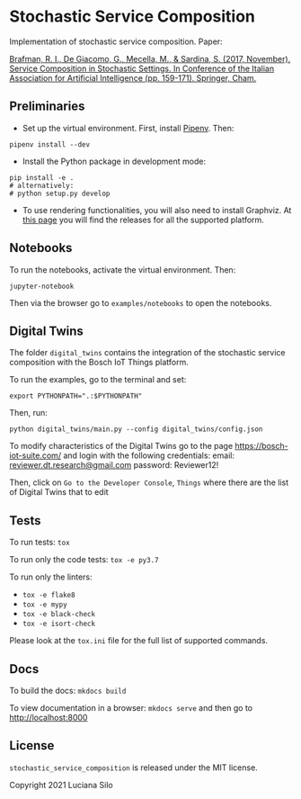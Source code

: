 # Stochastic Service Composition

Implementation of stochastic service composition.
Paper:

[Brafman, R. I., De Giacomo, G., Mecella, M., & Sardina, S. 
(2017, November). Service Composition in Stochastic Settings. 
In Conference of the Italian Association for Artificial Intelligence 
(pp. 159-171). Springer, Cham.](http://www.diag.uniroma1.it/~degiacom/papers/2017/AIIA17bdms.pdf)

## Preliminaries

- Set up the virtual environment. 
First, install [Pipenv](https://pipenv-fork.readthedocs.io/en/latest/).
Then:
```
pipenv install --dev
```

- Install the Python package in development mode:
```
pip install -e .
# alternatively:
# python setup.py develop 
```

- To use rendering functionalities, you will also need to install Graphviz. 
  At [this page](https://www.graphviz.org/download/) you will
  find the releases for all the supported platform.
  

## Notebooks

To run the notebooks, activate the virtual environment. Then:

```
jupyter-notebook
```

Then via the browser go to `examples/notebooks` to open the notebooks.

## Digital Twins

The folder `digital_twins` contains the integration of the 
stochastic service composition with the Bosch IoT Things platform.

To run the examples, go to the terminal and set:
```
export PYTHONPATH=".:$PYTHONPATH"
```

Then, run:
```
python digital_twins/main.py --config digital_twins/config.json
```
To modify characteristics of the Digital Twins go to the page https://bosch-iot-suite.com/
and login with the following credentials:
email: reviewer.dt.research@gmail.com
password: Reviewer12!

Then, click on `Go to the Developer Console`, `Things` where there are the list of Digital Twins 
that to edit

## Tests

To run tests: `tox`

To run only the code tests: `tox -e py3.7`

To run only the linters: 
- `tox -e flake8`
- `tox -e mypy`
- `tox -e black-check`
- `tox -e isort-check`

Please look at the `tox.ini` file for the full list of supported commands. 

## Docs

To build the docs: `mkdocs build`

To view documentation in a browser: `mkdocs serve`
and then go to [http://localhost:8000](http://localhost:8000)

## License

`stochastic_service_composition` is released under the MIT license.

Copyright 2021 Luciana Silo
